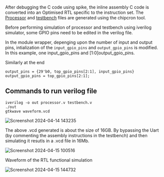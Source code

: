 After debugging the C code using spike, the inline assembly C code is converted into an Optimised RTL specific to the instruction set. The [Processor](https://github.com/Pa1mantri/RISC-V_HDP/blob/main/W-4/processor.v) and [testbench](https://github.com/Pa1mantri/RISC-V_HDP/blob/main/W-4/testbench.v) files are generated using the chipcron tool. 

Before performing simulation of processor and testbench using iverilog simulator, some GPIO pins need to be edited in the verilog file.

In the module wrapper, depenging upon the number of input and output pins, intialization of the ``input_gpio_pins`` and ``output_gpio_pins`` is modified. In this example, one input_gpio_pins and [1:0]output_gpio_pins.

Similarly at the end 

```
output_pins = {29'b0, top_gpio_pins[2:1], input_gpio_pins}
output_gpio_pins = top_gpio_pins[2:1];

```

## Commands to run verilog file 

```
iverilog -o out processor.v testbench.v
./out
gtkwave waveform.vcd

```

![Screenshot 2024-04-14 143235](https://github.com/Pa1mantri/RISC-V_HDP/assets/114488271/edfab88e-2f9c-4ea3-843c-9825aa911219)

The above .vcd generated is about the size of 16GB. By bypassing the Uart (by commenting the assembly instructions in the testbench) and then simulating it resutls in a .vcd file in 16Mb.

![Screenshot 2024-04-15 100516](https://github.com/Pa1mantri/RISC-V_HDP/assets/114488271/c56fb165-e917-4d4f-a4c6-4cc1a12b6e0e)

Waveform of the RTL functional simulation 

![Screenshot 2024-04-15 144732](https://github.com/Pa1mantri/RISC-V_HDP/assets/114488271/0134acd0-2221-4284-a150-8112c74801b5)
